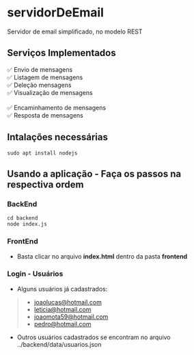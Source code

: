 # servidorDeEmail
Servidor de email simplificado, no modelo REST

## Serviços Implementados
:white_check_mark: 
Envio de mensagens</br>
:white_check_mark: 
Listagem de mensagens</br>
:white_check_mark: 
Deleção mensagens</br>
:white_check_mark: 
Visualização de mensagens</br>  
:white_check_mark: 
Encaminhamento de mensagens</br>
:white_check_mark: 
Resposta de mensagens</br>


## Intalações necessárias

```shell
sudo apt install nodejs
```

## Usando a aplicação - Faça os passos na respectiva ordem

### BackEnd
```shell
cd backend
node index.js
```

### FrontEnd
* Basta clicar no arquivo **index.html** dentro da pasta **frontend**


### Login - Usuários
* Alguns usuários já cadastrados:
> * joaolucas@hotmail.com
> * leticia@hotmail.com
> * joaomota59@hotmail.com
> * pedro@hotmail.com
* Outros usuários cadastrados se encontram no arquivo ../backend/data/usuarios.json
